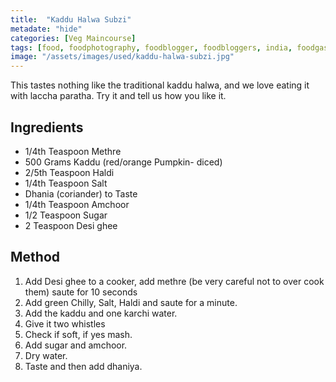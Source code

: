 ```yaml
---
title:  "Kaddu Halwa Subzi"
metadate: "hide"
categories: [Veg Maincourse]
tags: [food, foodphotography, foodblogger, foodbloggers, india, foodgasm, indianfood, love, foodcoma, foodporn,indiancooking, indianrecipe, foodlovers, indianfood, indianfoodbloggers, foodiesofinstagram, foodlove, indian, indiancouple, eatlocal, eathealthy, eatwell, desifood, trending, tasty, taste, yummyinmytummy, foodie, instafood, instafoodie, foodstagram, instagood, passionatepaprika, foodblog, easy, indian, recipe, mothersrecipe, cooking, easycooking, easyrecipe, simple, simplefood ]
image: "/assets/images/used/kaddu-halwa-subzi.jpg"
---
```


This tastes nothing like the traditional kaddu halwa, and we love eating it with laccha paratha. Try it and tell us how you like it. 

## Ingredients

- 1/4th Teaspoon Methre
- 500 Grams Kaddu (red/orange Pumpkin- diced)
- 2/5th Teaspoon Haldi
- 1/4th Teaspoon Salt
- Dhania (coriander) to Taste
- 1/4th Teaspoon Amchoor
- 1/2 Teaspoon Sugar
- 2 Teaspoon Desi ghee

## Method

1. Add Desi ghee to a cooker, add methre (be very careful not to over cook them) saute for 10 seconds
2. Add green Chilly, Salt, Haldi and saute for a minute. 
3. Add the kaddu and one karchi water.
4. Give it two whistles 
5. Check if soft, if yes mash.
6. Add sugar and amchoor.
7. Dry water. 
8. Taste and then add dhaniya. 